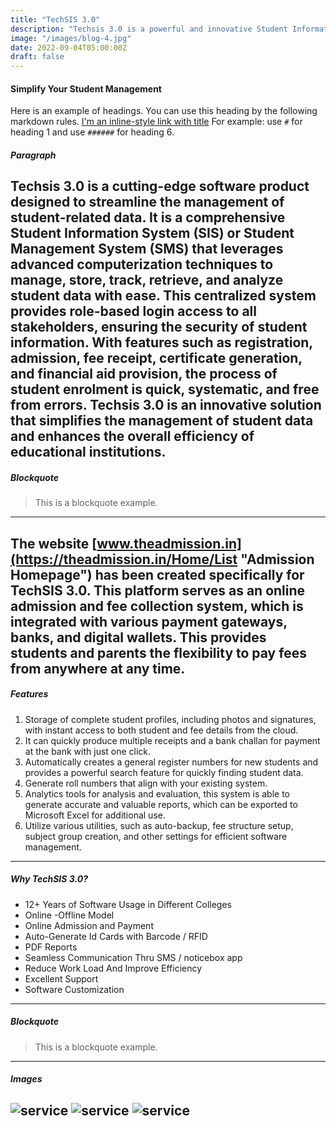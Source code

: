 ```yaml
---
title: "TechSIS 3.0"
description: "Techsis 3.0 is a powerful and innovative Student Information System designed to streamline the management of student-related data. With features such as complete student profiles, registration, admission, fee receipt, certificate generation, and financial aid provision, Techsis 3.0 simplifies the process of student enrollment, making it quick, systematic, and free from errors. It also provides advanced analytics tools for accurate and valuable reports, as well as seamless communication through SMS and a noticebox app. With 12+ years of software usage in different colleges, excellent support, and software customization, Techsis 3.0 is an efficient solution that improves the overall efficiency of educational institutions."
image: "/images/blog-4.jpg"
date: 2022-09-04T05:00:00Z
draft: false
---
```


#### Simplify Your Student Management

Here is an example of headings. You can use this heading by the following markdown rules. [I'm an inline-style link with title](https://www.google.com "Google's Homepage")
 For example: use `#` for heading 1 and use `######` for heading 6.


##### Paragraph

Techsis 3.0 is a cutting-edge software product designed to streamline the management of student-related data. It is a comprehensive Student Information System (SIS) or Student Management System (SMS) that leverages advanced computerization techniques to manage, store, track, retrieve, and analyze student data with ease. This centralized system provides role-based login access to all stakeholders, ensuring the security of student information. With features such as registration, admission, fee receipt, certificate generation, and financial aid provision, the process of student enrolment is quick, systematic, and free from errors. Techsis 3.0 is an innovative solution that simplifies the management of student data and enhances the overall efficiency of educational institutions.
---

##### Blockquote

> This is a blockquote example.

---
##### 

The website [www.theadmission.in](https://theadmission.in/Home/List "Admission Homepage") has been created specifically for TechSIS 3.0. This platform serves as an online admission and fee collection system, which is integrated with various payment gateways, banks, and digital wallets. This provides students and parents the flexibility to pay fees from anywhere at any time.
---

##### Features

1. Storage of complete student profiles, including photos and signatures, with instant access to both student and fee details from the cloud.
2. It can quickly produce multiple receipts and a bank challan for payment at the bank with just one click.
3. Automatically creates a general register numbers for new students and provides a powerful search feature for quickly finding student data.
4. Generate roll numbers that align with your existing system.
5. Analytics tools for analysis and evaluation, this system is able to generate accurate and valuable reports, which can be exported to Microsoft Excel for additional use.
6. Utilize various utilities, such as auto-backup, fee structure setup, subject group creation, and other settings for efficient software management.

---

##### Why TechSIS 3.0?

- 12+ Years of Software Usage in Different Colleges
- Online -Offline Model
- Online Admission and Payment
- Auto-Generate Id Cards with Barcode / RFID
- PDF Reports
- Seamless Communication Thru SMS / noticebox app
- Reduce Work Load And Improve Efficiency 
- Excellent Support
- Software Customization

---


##### Blockquote

> This is a blockquote example.

---


##### Images

![service](/images/service-slide-1.png "service")
![service](/images/service-slide-1.png "service")
![service](/images/service-slide-1.png "service")
---

